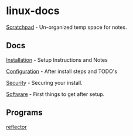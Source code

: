 # linux-docs

[Scratchpad](docs/scratchpad.md) - Un-organized temp space for notes.

## Docs

[Installation](docs/installation.md) - Setup Instructions and Notes

[Configuration](docs/configuration.md) - After install steps and TODO's

[Security](docs/security.md) - Securing your install.

[Software](docs/software.md) - First things to get after setup.

## Programs

[reflector](programs/reflector.md)